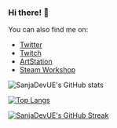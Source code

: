 ### Hi there! 👋

You can also find me on:

- [Twitter](https://twitter.com/sanja_dev)
- [Twitch](https://www.twitch.tv/sanjadev)
- [ArtStation](https://www.artstation.com/u7fbc1497)
- [Steam Workshop](https://steamcommunity.com/id/k4f_Sanja/myworkshopfiles/)

![SanjaDevUE's GitHub stats](https://github-readme-stats.vercel.app/api?username=SanjaDevUE&show_icons=true&theme=radical)

[![Top Langs](https://github-readme-stats.vercel.app/api/top-langs/?username=SanjaDevUE&layout=compact)](https://github.com/anuraghazra/github-readme-stats)

[![SanjaDevUE's GitHub Streak](https://github-readme-streak-stats.herokuapp.com/?user=SanjaDevUE&theme=dark)](https://github.com/DenverCoder1/github-readme-streak-stats)
